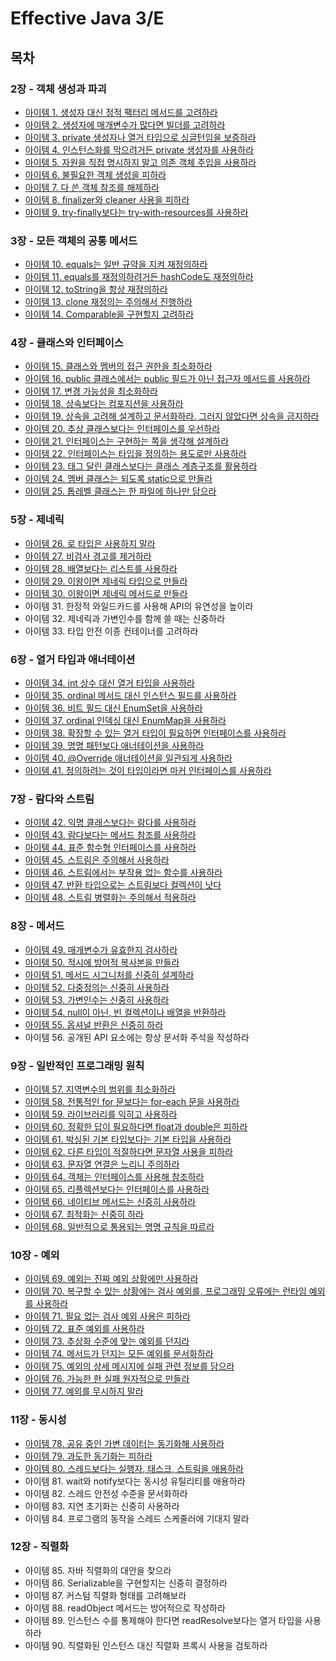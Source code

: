 # Effective Java 3/E

## 목차

### 2장 - 객체 생성과 파괴

- [아이템 1. 생성자 대신 정적 팩터리 메서드를 고려하라](./contents/chapter02/item01.md)
- [아이템 2. 생성자에 매개변수가 많다면 빌더를 고려하라](./contents/chapter02/item02.md)
- [아이템 3. private 생성자나 열거 타입으로 싱글턴임을 보증하라](./contents/chapter02/item03.md)
- [아이템 4. 인스턴스화를 막으려거든 private 생성자를 사용하라](./contents/chapter02/item04.md)
- [아이템 5. 자원을 직접 명시하지 말고 의존 객체 주입을 사용하라](./contents/chapter02/item05.md)
- [아이템 6. 불필요한 객체 생성을 피하라](./contents/chapter02/item06.md)
- [아이템 7. 다 쓴 객체 참조를 해제하라](./contents/chapter02/item07.md)
- [아이템 8. finalizer와 cleaner 사용을 피하라](./contents/chapter02/item08.md)
- [아이템 9. try-finally보다는 try-with-resources를 사용하라](./contents/chapter02/item09.md)

### 3장 - 모든 객체의 공통 메서드

- [아이템 10. equals는 일반 규약을 지켜 재정의하라](./contents/chapter03/item10.md)
- [아이템 11. equals를 재정의하려거든 hashCode도 재정의하라](./contents/chapter03/item11.md)
- [아이템 12. toString을 항상 재정의하라](./contents/chapter03/item12.md)
- [아이템 13. clone 재정의는 주의해서 진행하라](./contents/chapter03/item13.md)
- [아이템 14. Comparable을 구현할지 고려하라](./contents/chapter03/item14.md)

### 4장 - 클래스와 인터페이스

- [아이템 15. 클래스와 멤버의 접근 권한을 최소화하라](./contents/chapter04/item15.md)
- [아이템 16. public 클래스에서는 public 필드가 아닌 접근자 메서드를 사용하라](./contents/chapter04/item16.md)
- [아이템 17. 변경 가능성을 최소화하라](./contents/chapter04/item17.md)
- [아이템 18. 상속보다는 컴포지션을 사용하라](./contents/chapter04/item18.md)
- [아이템 19. 상속을 고려해 설계하고 문서화하라. 그러지 않았다면 상속을 금지하라](./contents/chapter04/item19.md)
- [아이템 20. 추상 클래스보다는 인터페이스를 우선하라](./contents/chapter04/item20.md)
- [아이템 21. 인터페이스는 구현하는 쪽을 생각해 설계하라](./contents/chapter04/item21.md)
- [아이템 22. 인터페이스는 타입을 정의하는 용도로만 사용하라](./contents/chapter04/item22.md)
- [아이템 23. 태그 달린 클래스보다는 클래스 계층구조를 활용하라](./contents/chapter04/item23.md)
- [아이템 24. 멤버 클래스는 되도록 static으로 만들라](./contents/chapter04/item24.md)
- [아이템 25. 톱레벨 클래스는 한 파일에 하나만 담으라](./contents/chapter04/item25.md)

### 5장 - 제네릭

- [아이템 26. 로 타입은 사용하지 말라](./contents/chapter05/item26.md)
- [아이템 27. 비검사 경고를 제거하라](./contents/chapter05/item27.md)
- [아이템 28. 배열보다는 리스트를 사용하라](./contents/chapter05/item28.md)
- [아이템 29. 이왕이면 제네릭 타입으로 만들라](./contents/chapter05/item29.md)
- [아이템 30. 이왕이면 제네릭 메서드로 만들라](./contents/chapter05/item30.md)
- 아이템 31. 한정적 와일드카드를 사용해 API의 유연성을 높이라
- 아이템 32. 제네릭과 가변인수를 함께 쓸 때는 신중하라
- 아이템 33. 타입 안전 이종 컨테이너를 고려하라

### 6장 - 열거 타입과 애너테이션

- [아이템 34. int 상수 대신 열거 타입을 사용하라](./contents/chapter06/item34.md)
- [아이템 35. ordinal 메서드 대신 인스턴스 필드를 사용하라](./contents/chapter06/item35.md)
- [아이템 36. 비트 필드 대신 EnumSet을 사용하라](./contents/chapter06/item36.md)
- [아이템 37. ordinal 인덱싱 대신 EnumMap을 사용하라](./contents/chapter06/item37.md)
- [아이템 38. 확장할 수 있는 열거 타입이 필요하면 인터페이스를 사용하라](./contents/chapter06/item38.md)
- [아이템 39. 명명 패턴보다 애너테이션을 사용하라](./contents/chapter06/item39.md)
- [아이템 40. @Override 애너테이션을 일관되게 사용하라](./contents/chapter06/item40.md)
- [아이템 41. 정의하려는 것이 타입이라면 마커 인터페이스를 사용하라](./contents/chapter06/item41.md)

### 7장 - 람다와 스트림

- [아이템 42. 익명 클래스보다는 람다를 사용하라](./contents/chapter07/item42.md)
- [아이템 43. 람다보다는 메서드 참조를 사용하라](./contents/chapter07/item43.md)
- [아이템 44. 표준 함수형 인터페이스를 사용하라](./contents/chapter07/item44.md)
- [아이템 45. 스트림은 주의해서 사용하라](./contents/chapter07/item45.md)
- [아이템 46. 스트림에서는 부작용 없는 함수를 사용하라](./contents/chapter07/item46.md)
- [아이템 47. 반환 타입으로는 스트림보다 컬렉션이 낫다](./contents/chapter07/item47.md)
- [아이템 48. 스트림 병렬화는 주의해서 적용하라](./contents/chapter07/item48.md)

### 8장 - 메서드

- [아이템 49. 매개변수가 유효한지 검사하라](./contents/chapter08/item49.md)
- [아이템 50. 적시에 방어적 복사본을 만들라](./contents/chapter08/item50.md)
- [아이템 51. 메서드 시그니처를 신중히 설계하라](./contents/chapter08/item51.md)
- [아이템 52. 다중정의는 신중히 사용하라](./contents/chapter08/item52.md)
- [아이템 53. 가변인수는 신중히 사용하라](./contents/chapter08/item53.md)
- [아이템 54. null이 아닌, 빈 컬렉션이나 배열을 반환하라](./contents/chapter08/item54.md)
- [아이템 55. 옵셔널 반환은 신중히 하라](./contents/chapter08/item55.md)
- 아이템 56. 공개된 API 요소에는 항상 문서화 주석을 작성하라

### 9장 - 일반적인 프로그래밍 원칙

- [아이템 57. 지역변수의 범위를 최소화하라](./contents/chapter09/item57.md)
- [아이템 58. 전통적인 for 문보다는 for-each 문을 사용하라](./contents/chapter09/item58.md)
- [아이템 59. 라이브러리를 익히고 사용하라](./contents/chapter09/item59.md)
- [아이템 60. 정확한 답이 필요하다면 float과 double은 피하라](./contents/chapter09/item60.md)
- [아이템 61. 박싱된 기본 타입보다는 기본 타입을 사용하라](./contents/chapter09/item61.md)
- [아이템 62. 다른 타입이 적절하다면 문자열 사용을 피하라](./contents/chapter09/item62.md)
- [아이템 63. 문자열 연결은 느리니 주의하라](./contents/chapter09/item63.md)
- [아이템 64. 객체는 인터페이스를 사용해 참조하라](./contents/chapter09/item64.md)
- [아이템 65. 리플렉션보다는 인터페이스를 사용하라](./contents/chapter09/item65.md)
- [아이템 66. 네이티브 메서드는 신중히 사용하라](./contents/chapter09/item66.md)
- [아이템 67. 최적화는 신중히 하라](./contents/chapter09/item67.md)
- [아이템 68. 일반적으로 통용되는 명명 규칙을 따르라](./contents/chapter09/item68.md)

### 10장 - 예외

- [아이템 69. 예외는 진짜 예외 상황에만 사용하라](./contents/chapter10/item69.md)
- [아이템 70. 복구할 수 있는 상황에는 검사 예외를, 프로그래밍 오류에는 런타임 예외를 사용하라](./contents/chapter10/item70.md)
- [아이템 71. 필요 없는 검사 예외 사용은 피하라](./contents/chapter10/item71.md)
- [아이템 72. 표준 예외를 사용하라](./contents/chapter10/item72.md)
- [아이템 73. 추상화 수준에 맞는 예외를 던지라](./contents/chapter10/item73.md)
- [아이템 74. 메서드가 던지는 모든 예외를 문서화하라](./contents/chapter10/item74.md)
- [아이템 75. 예외의 상세 메시지에 실패 관련 정보를 담으라](./contents/chapter10/item75.md)
- [아이템 76. 가능한 한 실패 원자적으로 만들라](./contents/chapter10/item76.md)
- [아이템 77. 예외를 무시하지 말라](./contents/chapter10/item77.md)

### 11장 - 동시성

- [아이템 78. 공유 중인 가변 데이터는 동기화해 사용하라](./contents/chapter11/item78.md)
- [아이템 79. 과도한 동기화는 피하라](./contents/chapter11/item79.md)
- [아이템 80. 스레드보다는 실행자, 태스크, 스트림을 애용하라](./contents/chapter11/item80.md)
- 아이템 81. wait와 notify보다는 동시성 유틸리티를 애용하라
- 아이템 82. 스레드 안전성 수준을 문서화하라
- 아이템 83. 지연 초기화는 신중히 사용하라
- 아이템 84. 프로그램의 동작을 스레드 스케줄러에 기대지 말라

### 12장 - 직렬화

- 아이템 85. 자바 직렬화의 대안을 찾으라
- 아이템 86. Serializable을 구현할지는 신중히 결정하라
- 아이템 87. 커스텀 직렬화 형태를 고려해보라
- 아이템 88. readObject 메서드는 방어적으로 작성하라
- 아이템 89. 인스턴스 수를 통제해야 한다면 readResolve보다는 열거 타입을 사용하라
- 아이템 90. 직렬화된 인스턴스 대신 직렬화 프록시 사용을 검토하라
